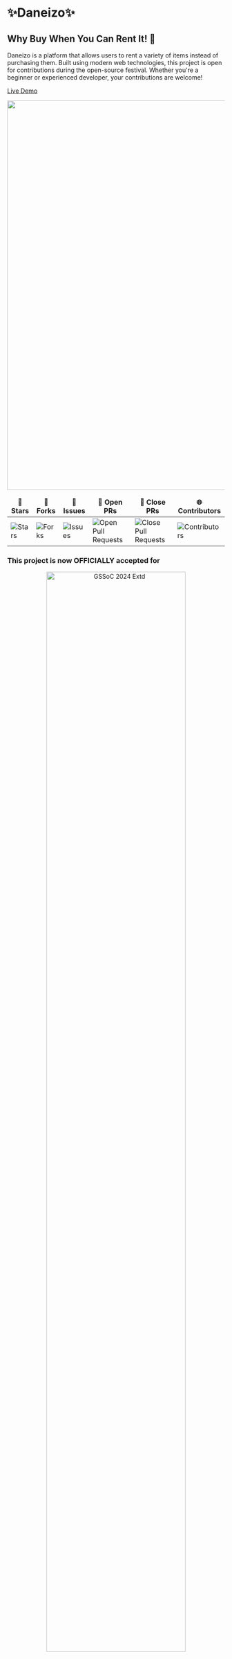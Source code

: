 # ✨Daneizo✨

## Why Buy When You Can Rent It! 🎉

Daneizo is a platform that allows users to rent a variety of items instead of purchasing them. Built using modern web technologies, this project is open for contributions during the open-source festival. Whether you're a beginner or experienced developer, your contributions are welcome!

[Live Demo](https://daneizo.vercel.app/)

<!--Line-->
<img src="https://user-images.githubusercontent.com/74038190/212284100-561aa473-3905-4a80-b561-0d28506553ee.gif" width="900">

<table align="center">
    <thead align="center">
        <tr border: 2px;>
            <td><b>🌟 Stars</b></td>
            <td><b>🍴 Forks</b></td>
            <td><b>🐛 Issues</b></td>
            <td><b>🔔 Open PRs</b></td>
            <td><b>🔕 Close PRs</b></td>
            <td><b>🌐 Contributors</b></td>
        </tr>
     </thead>
    <tbody>
         <tr>
            <td><img alt="Stars" src="https://img.shields.io/github/stars/SaranshBangar/Daneizo?style=flat&logo=github"/></td>
             <td><img alt="Forks" src="https://img.shields.io/github/forks/SaranshBangar/Daneizo?style=flat&logo=github"/></td>
            <td><img alt="Issues" src="https://img.shields.io/github/issues/SaranshBangar/Daneizo?style=flat&logo=github"/></td>
            <td><img alt="Open Pull Requests" src="https://img.shields.io/github/issues-pr/SaranshBangar/Daneizo?style=flat&logo=github"/></td>
           <td><img alt="Close Pull Requests" src="https://img.shields.io/github/issues-pr-closed/SaranshBangar/Daneizo?style=flat&color=green&logo=github"/></td>
           <td><img alt="Contributors" src="https://img.shields.io/github/contributors/SaranshBangar/Daneizo?style=flat&color=green&logo=github"/></td>
        </tr>
    </tbody>
</table>

<!-- Added Hacktoberfest 2024 and GSSoc Extended 2024 acceptance banners -->
### This project is now OFFICIALLY accepted for

<div align="center">
  <img src="https://raw.githubusercontent.com/SwanandD121/FeatherPerfect_fe/refs/heads/main/Untitled%20design.png" alt="GSSoC 2024 Extd" width="80%">
  <img src="https://cdn.discordapp.com/attachments/657543125190967316/1294560786114674748/Screenshot_2024-10-12_122347.png?ex=670b752f&is=670a23af&hm=26ddd7f41740b8b19ee4985e7568b3892091384b3b85e7165770a4b10f4d1050&" alt="Hacktoberfest 2024" width="80%">
</div>
<br>

<!--Line-->
<img src="https://user-images.githubusercontent.com/74038190/212284100-561aa473-3905-4a80-b561-0d28506553ee.gif" width="900">

## 🧾Table of Contents
- [Features](#features)
- [Tech Stack](#tech-stack)
- [Installation](#installation)
- [Contribution Guide](#contribution-guide)
- [Issues](#issues)
- [License](#license)
- [Contact](#team)

<!--Line-->
<img src="https://user-images.githubusercontent.com/74038190/212284100-561aa473-3905-4a80-b561-0d28506553ee.gif" width="900">

## ⭐Features

- **Item Rental:** Browse, rent, and manage rental items.
- **Search Functionality:** Quickly find items available for rent.
- **Responsive Design:** Fully responsive for a seamless experience on any device.
- **Authentication:** User login and management.
- **Admin Panel:** Manage rental listings and users.
  
<!--Line-->
<img src="https://user-images.githubusercontent.com/74038190/212284100-561aa473-3905-4a80-b561-0d28506553ee.gif" width="900">

## 🛠Tech Stack
<div align="center">

### Frontend
<img src="https://skillicons.dev/icons?i=html,css,javascript,typescript,nextjs,tailwindcss&theme=dark" />

### Backend
<img src="https://skillicons.dev/icons?i=nodejs,express&theme=dark" />

### Databases
<img src="https://skillicons.dev/icons?i=mongodb&theme=dark" />

### Payments
![image](https://github.com/user-attachments/assets/3d08c89e-aa45-4a21-9616-a578d15cddac)

### Services
<img src="https://skillicons.dev/icons?i=npm,vercel&theme=dark" />
</div>

<!--Line-->
<img src="https://user-images.githubusercontent.com/74038190/212284100-561aa473-3905-4a80-b561-0d28506553ee.gif" width="900">

## 📥Installation

1. **Clone the repository:**
   ```bash
   git clone https://github.com/SaranshBangar/Daneizo.git
   ```
   
2. **Install dependencies:**
   ```bash
   cd Daneizo
   npm install
   ```

3. **Set up environment variables:**
   Create a `.env.local` file in the root directory and add the following:
   ```
   MONGODB_URI=<your-mongodb-uri>
   NEXT_PUBLIC_RAZORPAY_KEY=<razorpay-key>
   ```

4. **Run the development server:**
   ```bash
   npm run dev
   ```
   Open [http://localhost:3000](http://localhost:3000) to view it in the browser.

5. **Build for production:**
   ```bash
   npm run build
   ```

<!--Line-->
<img src="https://user-images.githubusercontent.com/74038190/212284100-561aa473-3905-4a80-b561-0d28506553ee.gif" width="900">

## 📙Contribution Guide

We encourage all contributors to help improve the platform!

1. Fork the repository and create your branch:
   ```bash
   git checkout -b feature/new-feature
   ```

2. Commit your changes with clear messages:
   ```bash
   git commit -m "Add new feature"
   ```

3. Push to your branch:
   ```bash
   git push origin feature/new-feature
   ```

4. Create a Pull Request.

Make sure to check out the [Issues](#issues) section for tasks that need attention.

<!-- Added Redirect to the Contributing.md file -->
We welcome all contributions to improve **Daneizo**! If you would like to contribute, please follow the [Contributing.md](./Contributing.md) to get more details on how to get started.

<!-- Added Guidelines for the Contributors -->
To maintain quality and consistency, please adhere to the following guidelines:
1. Code Style: Follow the coding style used throughout the project. Clean, readable code with comments is always appreciated.
2. Commits: Write meaningful commit messages.
3. Pull Requests: Make sure PRs are focused, well-explained, and reference any issues they address.
4. Testing: Ensure that your changes are well-tested locally and don’t break existing functionality.

<!--Line-->
<img src="https://user-images.githubusercontent.com/74038190/212284100-561aa473-3905-4a80-b561-0d28506553ee.gif" width="900">

## 🐛Issues

Check out the [issues tab](https://github.com/SaranshBangar/Daneizo/issues) to find bugs, feature requests, or tasks. Feel free to pick one and start contributing.

<!--Line-->
<img src="https://user-images.githubusercontent.com/74038190/212284100-561aa473-3905-4a80-b561-0d28506553ee.gif" width="900">

## 🆔License

This project is licensed under the [MIT](./LICENSE) License.

<!--Line-->
<img src="https://user-images.githubusercontent.com/74038190/212284100-561aa473-3905-4a80-b561-0d28506553ee.gif" width="900">

<!-- Added Team section -->
## 👥 Team

| ![Saransh Bangar](https://avatars.githubusercontent.com/u/114401238?v=4&s=80) |
|:--:|
| **Saransh Bangar** <br> <sub>Project Admin</sub> | 
| [![LinkedIn](https://img.icons8.com/fluency/32/000000/linkedin.png)](https://www.linkedin.com/in/saransh-bangar/) [![Gmail](https://img.icons8.com/fluency/32/000000/gmail.png)](mailto:saranshbangad@gmail.com) |

For any inquiries or feedback, please contact. Happy Contributing❤

<!--Line-->
<img src="https://user-images.githubusercontent.com/74038190/212284100-561aa473-3905-4a80-b561-0d28506553ee.gif" width="900">

<div>
  <h2 align = "center"><img src="https://raw.githubusercontent.com/Tarikul-Islam-Anik/Animated-Fluent-Emojis/master/Emojis/Smilies/Red%20Heart.png" width="35" height="35">Our Contributors</h2>
  <div align = "center">
 <h3>Thank you for contributing to our repository</h3></div>

   ![Contributors](https://contrib.rocks/image?repo=SaranshBangar/Daneizo&v=1)
</div>
Contribute and make renting simpler for everyone! 🚀

<!--Line-->
<img src="https://user-images.githubusercontent.com/74038190/212284100-561aa473-3905-4a80-b561-0d28506553ee.gif" width="900">

## ⭐️ Support the Project
If you find this project helpful, please consider giving it a ⭐ on GitHub! Your support helps to grow the project and reach more contributors.
